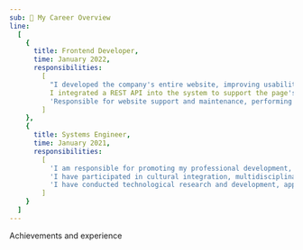 ```yaml
---
sub: 💼 My Career Overview
line:
  [
    {
      title: Frontend Developer,
      time: January 2022,
      responsibilities:
        [
          "I developed the company's entire website, improving usability on mobile devices, enhancing the user experience, and significantly reducing response times compared to the previous version.",
          I integrated a REST API into the system to support the page's services.',
          'Responsible for website support and maintenance, performing performance metric analysis and applying local SEO techniques to improve search engine rankings.'
        ]
    },
    {
      title: Systems Engineer,
      time: January 2021,
      responsibilities:
        [
          'I am responsible for promoting my professional development, staying up-to-date with emerging technologies and industry best practices, always striving to be a great person and an excellent engineer.',
          'I have participated in cultural integration, multidisciplinary, and international events, strengthening my engineering skills and my ability to work in diverse environments.',
          'I have conducted technological research and development, applying modern knowledge and innovative systems engineering techniques, aimed at generating real value.'
        ]
    }
  ]
---
```


Achievements and experience
